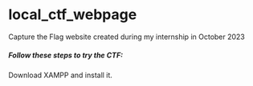 # local_ctf_webpage
Capture the Flag website created during my internship in October 2023
<h5>Follow these steps to try the CTF:</h5>
<l>Download XAMPP and install it.</l>
